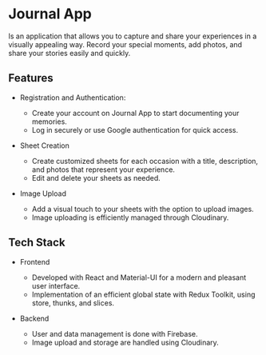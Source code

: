 # Journal App

Is an application that allows you to capture and share your experiences in a visually appealing way. Record your special moments, add photos, and share your stories easily and quickly.

## Features
- Registration and Authentication:
  - Create your account on Journal App to start documenting your memories.
  - Log in securely or use Google authentication for quick access.
 
- Sheet Creation
  - Create customized sheets for each occasion with a title, description, and photos that represent your experience.
  - Edit and delete your sheets as needed.
 
- Image Upload
  - Add a visual touch to your sheets with the option to upload images.
  - Image uploading is efficiently managed through Cloudinary.
 
## Tech Stack
- Frontend
  - Developed with React and Material-UI for a modern and pleasant user interface.
  - Implementation of an efficient global state with Redux Toolkit, using store, thunks, and slices.


- Backend
  - User and data management is done with Firebase.
  - Image upload and storage are handled using Cloudinary.


